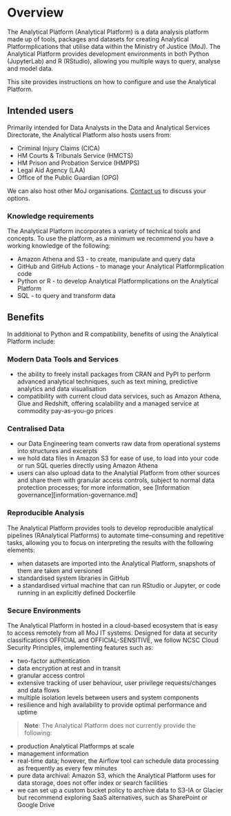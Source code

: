 # Overview

The Analytical Platform (Analytical Platform) is a data analysis platform made up of tools, packages and datasets for creating Analytical Platformplications that utilise data within the Ministry of Justice (MoJ). The Analytical Platform provides development environments in both Python (JupyterLab) and R (RStudio), allowing you multiple ways to query, analyse and model data.

This site provides instructions on how to configure and use the Analytical Platform.

## Intended users

Primarily intended for Data Analysts in the Data and Analytical Services Directorate, the Analytical Platform also hosts users from:
- Criminal Injury Claims (CICA)
- HM Courts & Tribunals Service (HMCTS)
- HM Prison and Probation Service (HMPPS)
- Legal Aid Agency (LAA)
- Office of the Public Guardian (OPG)

We can also host other MoJ organisations. [Contact us][contact] to discuss your options.

### Knowledge requirements

The Analytical Platform incorporates a variety of technical tools and concepts. To use the platform, as a minimum we recommend you have a working knowledge of the following:

- Amazon Athena and S3 - to create, manipulate and query data
- GitHub and GitHub Actions - to manage your Analytical Platformplication code
- Python or R - to develop Analytical Platformplications on the Analytical Platform
- SQL - to query and transform data

## Benefits

In additional to Python and R compatibility, benefits of using the Analytical Platform include:

### Modern Data Tools and Services

- the ability to freely install packages from CRAN and PyPI to perform advanced analytical techniques, such as text mining, predictive analytics and data visualisation
- compatibility with current cloud data services, such as Amazon Athena, Glue and Redshift, offering scalability and a managed service at commodity pay-as-you-go prices

### Centralised Data

- our Data Engineering team converts raw data from operational systems into structures and excerpts
- we hold data files in Amazon S3 for ease of use, to load into your code or run SQL queries directly using Amazon Athena
- users can also upload data to the Analytial Platform from other sources and share them with granular access controls, subject to normal data protection processes; for more information, see [Information governance][information-governance.md]

### Reproducible Analysis

The Analytical Platform provides tools to develop reproducible analytical pipelines (RAnalytical Platforms) to automate time–consuming and repetitive tasks, allowing you to focus on interpreting the results with the following elements:
- when datasets are imported into the Analytical Platform, snapshots of them are taken and versioned
- standardised system libraries in GitHub
- a standardised virtual machine that can run RStudio or Jupyter, or code running in an explicitly defined Dockerfile

### Secure Environments

The Analytical Platform in hosted in a cloud-based ecosystem that is easy to access remotely from all MoJ IT systems. Designed for data at security classifications OFFICIAL and OFFICIAL-SENSITIVE, we follow NCSC Cloud Security Principles, implementing features such as:
- two-factor authentication
- data encryption at rest and in transit
- granular access control
- extensive tracking of user behaviour, user privilege requests/changes and data flows
- multiple isolation levels between users and system components
- resilience and high availability to provide optimal performance and uptime

> **Note**: The Analytical Platform does not currently provide the following:
- production Analytical Platformps at scale
- management information
- real-time data; however, the Airflow tool can schedule data processing as frequently as every few minutes
- pure data archival: Amazon S3, which the Analytical Platform uses for data storage, does not offer index or search facilities
- we can set up a custom bucket policy to archive data to S3-IA or Glacier but recommend exploring SaaS alternatives, such as SharePoint or Google Drive

[contact]: mailto:analytical_platform@digital.justice.gov.uk
